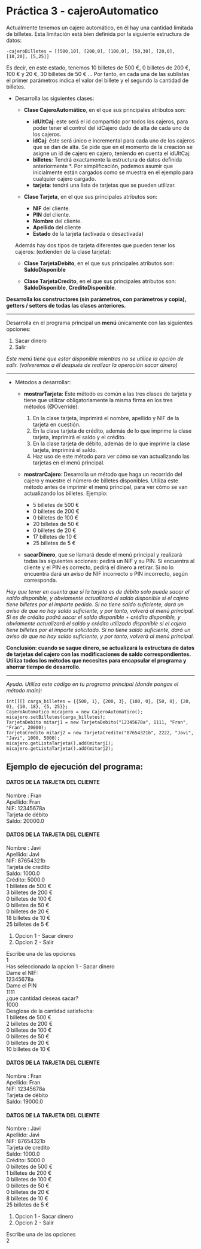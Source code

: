 # Práctica 3 - cajeroAutomatico

Actualmente tenemos un cajero automático, en él hay una cantidad limitada de billetes. Esta limitación está bien definida por la siguiente estructura de datos:

~~~
-cajeroBilletes = [[500,10], [200,0], [100,0], [50,30], [20,0], [10,20], [5,25]]
~~~

Es decir, en este estado, tenemos 10 billetes de 500 €, 0 billetes de 200 €, 100 € y 20 €, 30 billetes de 50 € ... Por tanto, en cada una de las sublistas el primer parámetros indica el valor del billete y el segundo la cantidad de billetes.

* Desarrolla las siguientes clases:

    + **Clase CajeroAutomático**, en el que sus principales atributos son:
        + **idUltCaj**: este será el id compartido por todos los cajeros, para poder tener el control del idCajero dado de alta de cada uno de los cajeros.
        + **idCaj**: éste será único e incremental para cada uno de los cajeros que se dan de alta. Se pide que en el momento de la creación se asigne un id de cajero en cajero, teniendo en cuenta el idUltCaj:
        + **billetes**: Tendrá exactamente la estructura de datos definida anteriormente *. Por simplificación, podemos asumir que inicialmente están cargados como se muestra en el ejemplo para cualquier cajero cargado.
        + **tarjeta**: tendrá una lista de tarjetas que se pueden utilizar.
    
    + **Clase Tarjeta**, en el que sus principales atributos son:
        + **NIF** del cliente.
        + **PIN** del cliente.
        + **Nombre** del cliente.
        + **Apellido** del cliente
        + **Estado** de la tarjeta (activada o desactivada)
    
    Además hay dos tipos de tarjeta diferentes que pueden tener los cajeros: (extienden de la clase tarjeta):

    + **Clase TarjetaDebito**, en el que sus principales atributos son:
        **SaldoDisponible**

    + **Clase TarjetaCredito**, en el que sus principales atributos son:
        **SaldoDisponible**, **CreditoDisponible**.

**Desarrolla los constructores (sin parámetros, con parámetros y copia), getters / setters de todas las clases anteriores.**

---

Desarrolla en el programa principal un **menú** únicamente con las siguientes opciones:  

1. Sacar dinero
2. Salir

_Este menú tiene que estar disponible mientras no se utilice la opción de salir. (volveremos a él después de realizar la operación sacar dinero)_

---

* Métodos a desarrollar:
    + **mostrarTarjeta**: Este método es común a las tres clases de tarjeta y tiene que utilizar obligatoriamente la misma firma en los tres métodos (@Override):
    
        1. En la clase tarjeta, imprimirá el nombre, apellido y NIF de la tarjeta en cuestión.
        2. En la clase tarjeta de crédito, además de lo que imprime la clase tarjeta, imprimirá el saldo y el crédito.
        3. En la clase tarjeta de débito, además de lo que imprime la clase tarjeta, imprimirá el saldo.
        4. Haz uso de este método para ver cómo se van actualizando las tarjetas en el menú principal.

    + **mostrarCajero**: Desarrolla un método que haga un recorrido del cajero y muestre el número de billetes disponibles. Utiliza este método antes de imprimir el menú principal, para ver cómo se van actualizando los billetes. Ejemplo:
        
        - 5 billetes de 500 €
        - 0 billetes de 200 €
        - 0 billetes de 100 €
        - 20 billetes de 50 €
        - 0 billetes de 20 €
        - 17 billetes de 10 €
        - 25 billetes de 5 €

    + **sacarDinero**, que se llamará desde el menú principal y realizará todas las siguientes acciones: pedirá un NIF y su PIN. Si encuentra al cliente y el PIN es correcto, pedirá el dinero a retirar. Si no lo encuentra dará un aviso de NIF incorrecto o PIN incorrecto, según corresponda.

_Hay que tener en cuenta que si la tarjeta es de débito solo puede sacar el saldo disponible, y obviamente actualizará el saldo disponible si el cajero tiene billetes por el importe pedido. Si no tiene saldo suficiente, dará un aviso de que no hay saldo suficiente, y por tanto, volverá al menú principal. Si es de crédito podrá sacar el saldo disponible + crédito disponible, y obviamente actualizará el saldo y crédito utilizado disponible si el cajero tiene billetes por el importe solicitado. Si no tiene saldo suficiente, dará un aviso de que no hay saldo suficiente, y por tanto, volverá al menú principal._

**Conclusión: cuando se saque dinero, se actualizará la estructura de datos de tarjetas del cajero con las modificaciones de saldo correspondientes. Utiliza todos los métodos que necesites para encapsular el programa y ahorrar tiempo de desarrollo.**

---

_Ayuda. Utiliza este código en tu programa principal (donde pongas el método main):_

~~~
int[][] carga_billetes = {{500, 1}, {200, 3}, {100, 0}, {50, 0}, {20, 0}, {10, 18}, {5, 25}};
CajeroAutomatico micajero = new CajeroAutomatico();
micajero.setBilletes(carga_billetes);
TarjetaDebito mitarj1 = new TarjetaDebito("12345678a", 1111, "Fran", "Fran", 20000);
TarjetaCredito mitarj2 = new TarjetaCredito("87654321b", 2222, "Javi", "Javi", 1000, 5000);
micajero.getListaTarjeta().add(mitarj1);
micajero.getListaTarjeta().add(mitarj2);
~~~

## Ejemplo de ejecución del programa:

#### DATOS DE LA TARJETA DEL CLIENTE

Nombre : Fran  
Apellido: Fran  
NIF: 12345678a  
Tarjeta de débito  
Saldo: 20000.0

#### DATOS DE LA TARJETA DEL CLIENTE
Nombre : Javi  
Apellido: Javi  
NIF: 87654321b  
Tarjeta de credito  
Saldo: 1000.0  
Crédito: 5000.0  
1 billetes de 500 €  
3 billetes de 200 €  
0 billetes de 100 €  
0 billetes de 50 €  
0 billetes de 20 €  
18 billetes de 10 €  
25 billetes de 5 €  
1. Opcion 1 - Sacar dinero
2. Opcion 2 - Salir  
   
Escribe una de las opciones  
1  
Has seleccionado la opcion 1 - Sacar dinero  
Dame el NIF:  
12345678a  
Dame el PIN  
1111  
¿que cantidad deseas sacar?  
1000  
Desglose de la cantidad satisfecha:  
   1 billetes de 500 €  
   2 billetes de 200 €  
   0 billetes de 100 €  
   0 billetes de 50 €  
   0 billetes de 20 €  
   10 billetes de 10 €  
   
#### DATOS DE LA TARJETA DEL CLIENTE
Nombre : Fran  
Apellido: Fran  
NIF: 12345678a  
Tarjeta de débito  
Saldo: 19000.0  

#### DATOS DE LA TARJETA DEL CLIENTE
Nombre : Javi  
Apellido: Javi  
NIF: 87654321b  
Tarjeta de credito  
Saldo: 1000.0  
Crédito: 5000.0  
   0 billetes de 500 €  
   1 billetes de 200 €  
   0 billetes de 100 €  
   0 billetes de 50 €  
   0 billetes de 20 €  
   8 billetes de 10 €  
   25 billetes de 5 €  
1. Opcion 1 - Sacar dinero
2. Opcion 2 - Salir 
   
Escribe una de las opciones  
2
